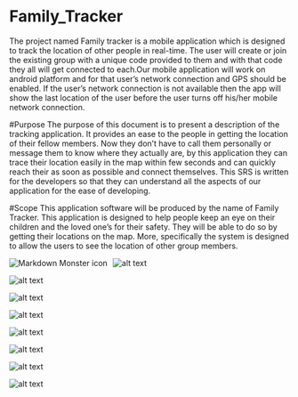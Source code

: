 # Family_Tracker
The project named Family tracker is a mobile application which is designed to track the location of other people in real-time. The user will create or 
join the existing group with a unique code provided to them and with that code they all will get connected to each.Our mobile application will work on android 
platform and for that user’s network connection and GPS should be enabled. If the user’s network connection is not available then the app will show the last location 
of the user before the user turns off his/her mobile network connection. 



#Purpose
The purpose of this document is to present a description of the tracking application. 
It provides an ease to the people in getting the location of their fellow members. Now they don’t have to call them personally or message them to know where they 
actually are, by this application they can trace their location easily in the map within few seconds and can quickly reach their as soon as possible and connect 
themselves. This SRS is written for the developers so that they can understand all the aspects of our application for the ease of developing.



#Scope
This application 
software will be produced by the name of Family Tracker. This application is designed to help people keep an eye on their children and the loved one’s for their 
safety. They will be able to do so by getting their locations on the map. More, specifically the system is designed to allow the users to see the location of other 
group members.

<img src="https://github.com/harshalkhandelwal/Family_Tracker/blob/master/img1.png"
     alt="Markdown Monster icon"
     style="float: left; margin-right: 10px;" />

![alt text](https://github.com/harshalkhandelwal/Family_Tracker/blob/master/img1.png )

![alt text](https://github.com/harshalkhandelwal/Family_Tracker/blob/master/img2.png)

![alt text](https://github.com/harshalkhandelwal/Family_Tracker/blob/master/img3.png)

![alt text](https://github.com/harshalkhandelwal/Family_Tracker/blob/master/img4.png)

![alt text](https://github.com/harshalkhandelwal/Family_Tracker/blob/master/img5.png)

![alt text](https://github.com/harshalkhandelwal/Family_Tracker/blob/master/img6.png)

![alt text](https://github.com/harshalkhandelwal/Family_Tracker/blob/master/img7.png)

![alt text](https://github.com/harshalkhandelwal/Family_Tracker/blob/master/img8.png)
